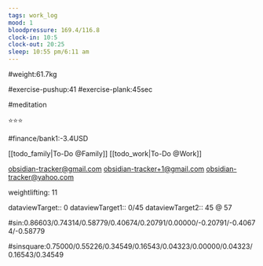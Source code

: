 ```yaml
---
tags: work_log
mood: 1
bloodpressure: 169.4/116.8
clock-in: 10:5
clock-out: 20:25
sleep: 10:55 pm/6:11 am
---
```


#weight:61.7kg

#exercise-pushup:41
#exercise-plank:45sec

#meditation

⭐⭐⭐

#finance/bank1:-3.4USD

[[todo_family|To-Do @Family]]
[[todo_work|To-Do @Work]]

obsidian-tracker@gmail.com
obsidian-tracker+1@gmail.com
obsidian-tracker@yahoo.com

weightlifting: 11

dataviewTarget:: 0
dataviewTarget1:: 0/45
dataviewTarget2:: 45 @ 57

#sin:0.86603/0.74314/0.58779/0.40674/0.20791/0.00000/-0.20791/-0.40674/-0.58779

#sinsquare:0.75000/0.55226/0.34549/0.16543/0.04323/0.00000/0.04323/0.16543/0.34549

